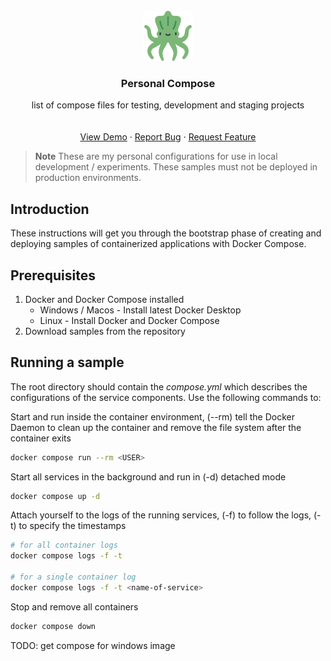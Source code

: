<!-- PROJECT LOGO -->
<br />
<div align="center">
  <a href="https://github.com/mk3-14159/personal-compose">
    <img src="docs/kraken.png" alt="Logo" width="80" height="80">
  </a>

  <h3 align="center">Personal Compose</h3>

  <p align="center">
    list of compose files for testing, development and staging projects
    <br />
    <br />
    <br />
    <a href="https://github.com/mk3-14159/personal-compose">View Demo</a>
    ·
    <a href="https://github.com/mk3-14159/personal-compose/issues">Report Bug</a>
    ·
    <a href="https://github.com/mk3-14159/personal-compose/issues">Request Feature</a>
  </p>
</div>

> **Note**
> These are my personal configurations for use in local development / experiments. These samples must not be deployed in production environments.

## Introduction
These instructions will get you through the bootstrap phase of creating and deploying samples of containerized applications with Docker Compose.

## Prerequisites
1. Docker and Docker Compose installed
    - Windows / Macos - Install latest Docker Desktop
    - Linux - Install Docker and Docker Compose 
2. Download samples from the repository

## Running a sample 
The root directory should contain the *compose.yml* which describes the configurations of the service components. Use the following commands to:

Start and run inside the container environment, (--rm) tell the Docker Daemon to clean up the container and remove the file system after the container exits
```bash 
docker compose run --rm <USER>
```

Start all services in the background and run in (-d) detached mode 
```bash
docker compose up -d 
```

Attach yourself to the logs of the running services, (-f) to follow the logs, (-t) to specify the timestamps 
```bash
# for all container logs
docker compose logs -f -t

# for a single container log
docker compose logs -f -t <name-of-service>
```

Stop and remove all containers
```bash 
docker compose down
```

TODO:
  get compose for windows image


